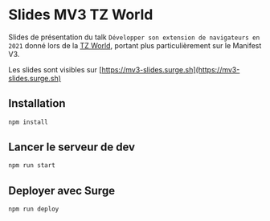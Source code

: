 # Slides MV3 TZ World

Slides de présentation du talk `Développer son extension de navigateurs en 2021` donné lors de la [TZ World](https://tz.zenika.com/), portant plus particulièrement sur le Manifest V3.

Les slides sont visibles sur [https://mv3-slides.surge.sh](https://mv3-slides.surge.sh)

## Installation

```bash
npm install
```

## Lancer le serveur de dev

```bash
npm run start
```

## Deployer avec Surge

```bash
npm run deploy
```